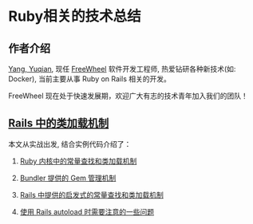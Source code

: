 # Ruby相关的技术总结

## 作者介绍

[Yang, Yuqian]((http://blog.csdn.net/boscoyounglovely)), 现任 [FreeWheel](http://baike.baidu.com/link?url=CMQTQA8N-eBfrsn5dmazsIFN2KP4PzTV_0lqLYheJzpgvyOHxmdxeARr6nIQa1ZGiFDDhjsTBNSFgRUsz-Rseq) 软件开发工程师, 热爱钻研各种新技术(如: Docker), 当前主要从事 Ruby on Rails 相关的开发。

FreeWheel 现在处于快速发展期，欢迎广大有志的技术青年加入我们的团队！


## [Rails 中的类加载机制](https://github.com/yangyuqian/ruby-articles/blob/master/RAILS-CLASS-LOADER.md)

本文从实战出发, 结合实例代码介绍了：

1. [Ruby 内核中的常量查找和类加载机制](https://github.com/yangyuqian/ruby-articles/blob/master/RUBY-KERNEL-CLASS-LOADER.md)

2. [Bundler 提供的 Gem 管理机制](https://github.com/yangyuqian/ruby-articles/blob/master/BUNDLER.md)

3. [Rails 中提供的启发式的常量查找和类加载机制](https://github.com/yangyuqian/ruby-articles/blob/master/RAILS-CLASS-LOADER.md#activesupport-中的常量查找算法)

4. [使用 Rails autoload 时需要注意的一些问题](https://github.com/yangyuqian/ruby-articles/blob/master/RAILS-CLASS-LOADER.md#常见误区)


